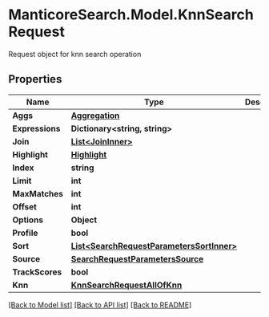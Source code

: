 # ManticoreSearch.Model.KnnSearchRequest
Request object for knn search operation

## Properties

Name | Type | Description | Notes
------------ | ------------- | ------------- | -------------
**Aggs** | [**Aggregation**](Aggregation.md) |  | [optional] 
**Expressions** | **Dictionary&lt;string, string&gt;** |  | [optional] 
**Join** | [**List&lt;JoinInner&gt;**](JoinInner.md) |  | [optional] 
**Highlight** | [**Highlight**](Highlight.md) |  | [optional] 
**Index** | **string** |  | 
**Limit** | **int** |  | [optional] 
**MaxMatches** | **int** |  | [optional] 
**Offset** | **int** |  | [optional] 
**Options** | **Object** |  | [optional] 
**Profile** | **bool** |  | [optional] 
**Sort** | [**List&lt;SearchRequestParametersSortInner&gt;**](SearchRequestParametersSortInner.md) |  | [optional] 
**Source** | [**SearchRequestParametersSource**](SearchRequestParametersSource.md) |  | [optional] 
**TrackScores** | **bool** |  | [optional] 
**Knn** | [**KnnSearchRequestAllOfKnn**](KnnSearchRequestAllOfKnn.md) |  | 

[[Back to Model list]](../README.md#documentation-for-models) [[Back to API list]](../README.md#documentation-for-api-endpoints) [[Back to README]](../README.md)

